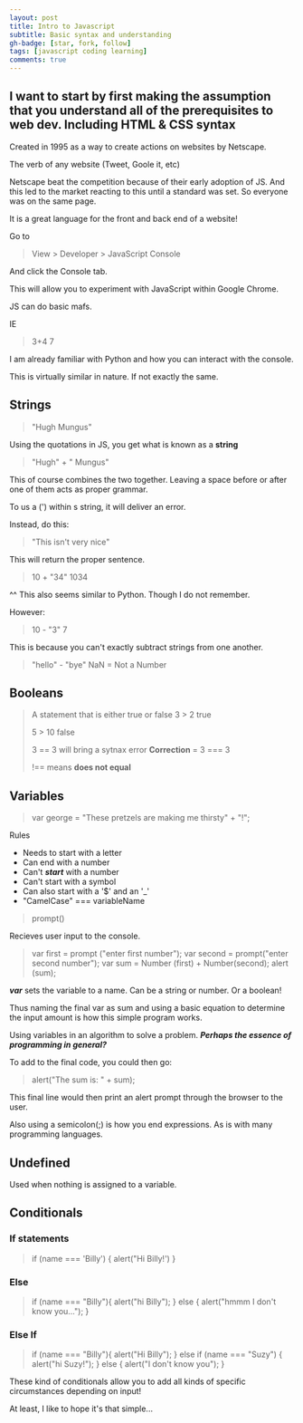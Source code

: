 ```yaml
---
layout: post
title: Intro to Javascript
subtitle: Basic syntax and understanding
gh-badge: [star, fork, follow]
tags: [javascript coding learning]
comments: true
---
```



## I want to start by first making the assumption that you understand all of the prerequisites to web dev. Including HTML & CSS syntax

Created in 1995 as a way to create actions on websites by Netscape.

The verb of any website (Tweet, Goole it, etc)

Netscape beat the competition because of their early adoption of JS. And this led to the market reacting to this until a standard was set. So everyone was on the same page.

It is a great language for the front and back end of a website!

Go to

> View > Developer > JavaScript Console

And click the Console tab.

This will allow you to experiment with JavaScript within Google Chrome.

JS can do basic mafs.

IE

> 3+4
> 7

I am already familiar with Python and how you can interact with the console.

This is virtually similar in nature. If not exactly the same.

## Strings

> "Hugh Mungus"

Using the quotations in JS, you get what is known as a **string**

>"Hugh" + " Mungus"

This of course combines the two together. Leaving a space before or after one of them acts as proper grammar.

To us a (') within s string, it will deliver an error.

Instead, do this:

> "This isn\'t very nice"

This will return the proper sentence.

> 10 + "34"
> 1034

^^ This also seems similar to Python. Though I do not remember.

However:

> 10 - "3"
> 7

This is because you can't exactly subtract strings from one another.

> "hello" - "bye"
> NaN = Not a Number

## Booleans

> A statement that is either true or false
> 3 > 2
> true
>
> 5 > 10
> false
>
> 3 == 3 will bring a sytnax error
> **Correction** = 3 === 3
>
>
> !== means **does not equal**

## Variables

> var george = "These pretzels are making me thirsty" + "!";

Rules

- Needs to start with a letter
- Can end with a number
- Can't ***start*** with a number
- Can't start with a symbol
- Can also start with a '$' and an '_'
- "CamelCase" === variableName

> prompt()

Recieves user input to the console. 

> var first = prompt ("enter first number");
> var second = prompt("enter second number");
> var sum =  Number (first) + Number(second);
> alert (sum);

***var*** sets the variable to a name. Can be a string or number. Or a boolean!

Thus naming the final var as sum and using a basic equation to determine the input amount is how this simple program works.

Using variables in an algorithm to solve a problem. ***Perhaps the essence of programming in general?***

To add to the final code, you could then go:

> alert("The sum is: " + sum);

This final line would then print an alert prompt through the browser to the user.

Also using a semicolon(;) is how you end expressions. As is with many programming languages.

## Undefined

Used when nothing is assigned to a variable.

## Conditionals

### If statements

> if (name === 'Billy') {
> alert("Hi Billy!')
> }

### Else

> if (name === "Billy"){
>    alert("hi Billy");
>} else {
>    alert("hmmm I don't know you...");
> }

### Else If

> if (name === "Billy"){
>    alert("Hi Billy");
>} else if (name === "Suzy") {
>    alert("hi Suzy!");
>} else {
>    alert("I don't know you");
>}

These kind of conditionals allow you to add all kinds of specific circumstances depending on input!

At least, I like to hope it's that simple...
